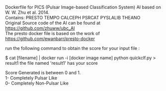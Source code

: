 Dockerfile for PICS (Pulsar Image-based Classification System) AI based on W. W. Zhu et al. 2014. \
Contains: PRESTO TEMPO CALCEPH PSRCAT PYSLALIB THEANO \
Original Source code of the AI can be found at https://github.com/zhuww/ubc_AI \
The presto docker file is based on the work of https://github.com/ewanbarr/presto-docker




run the following command to obtain the score for your input file :

$ cat [filename] | docker run -i [docker image name] python quickclf.py > result1
the file  named 'result1' has your score 

Score Generated is between 0 and 1. \
1- Completely Pulsar Like \
0- Completely Non-Pulsar Like

